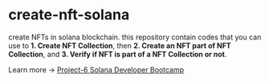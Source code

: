 # create-nft-solana

create NFTs in solana blockchain. this repository contain codes that you can use to **1. Create NFT Collection**, then **2. Create an NFT part of NFT Collection**, and **3. Verify if NFT is part of a NFT Collection or not**. 

Learn more -> [Project-6 Solana Developer Bootcamp](https://youtu.be/amAq-WHAFs8?si=AWIdb014YC9Gw8F4&t=13752)
